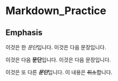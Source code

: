 # Markdown_Practice

## Emphasis

이것은 한 *문단*입니다.
이것은 다음 문장입니다.

이것은 다음 **문단**입니다.
이것은 다음 문장입니다.

이것은 또 다른 ***문단***입니다.
이 내용은 ~~취소~~합니다.